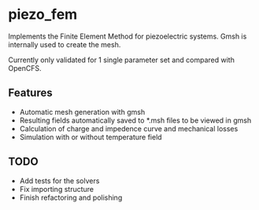 # piezo_fem

Implements the Finite Element Method for piezoelectric systems.
Gmsh is internally used to create the mesh.

Currently only validated for 1 single parameter set and compared with OpenCFS. 

## Features
- Automatic mesh generation with gmsh
- Resulting fields automatically saved to *.msh files to be viewed in gmsh
- Calculation of charge and impedence curve and mechanical losses
- Simulation with or without temperature field

## TODO
- Add tests for the solvers
- Fix importing structure
- Finish refactoring and polishing